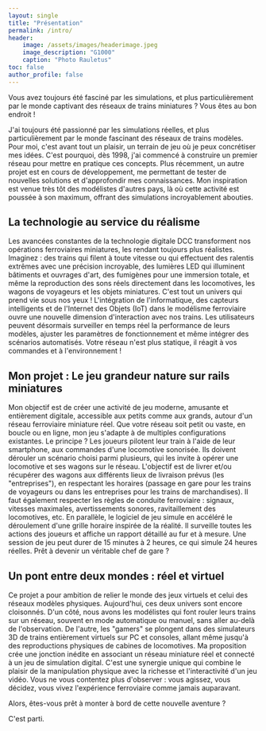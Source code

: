 ```yaml
---
layout: single
title: "Présentation"
permalink: /intro/
header:
    image: /assets/images/headerimage.jpeg
    image_description: "G1000"
    caption: "Photo Rauletus"
toc: false
author_profile: false
---
```


Vous avez toujours été fasciné par les simulations, et plus particulièrement par le monde captivant des réseaux de trains miniatures ? Vous êtes au bon endroit !

J'ai toujours été passionné par les simulations réelles, et plus particulièrement par le monde fascinant des réseaux de trains modèles. Pour moi, c'est avant tout un plaisir, un terrain de jeu où je peux concrétiser mes idées. C'est pourquoi, dès 1998, j'ai commencé à construire un premier réseau pour mettre en pratique ces concepts. Plus récemment, un autre projet est en cours de développement, me permettant de tester de nouvelles solutions et d'approfondir mes connaissances. Mon inspiration est venue très tôt des modélistes d'autres pays, là où cette activité est poussée à son maximum, offrant des simulations incroyablement abouties.

## La technologie au service du réalisme
Les avancées constantes de la technologie digitale DCC transforment nos opérations ferroviaires miniatures, les rendant toujours plus réalistes. Imaginez : des trains qui filent à toute vitesse ou qui effectuent des ralentis extrêmes avec une précision incroyable, des lumières LED qui illuminent bâtiments et ouvrages d'art, des fumigènes pour une immersion totale, et même la reproduction des sons réels directement dans les locomotives, les wagons de voyageurs et les objets miniatures. C'est tout un univers qui prend vie sous nos yeux !
L'intégration de l'informatique, des capteurs intelligents et de l'Internet des Objets (IoT) dans le modélisme ferroviaire ouvre une nouvelle dimension d'interaction avec nos trains. Les utilisateurs peuvent désormais surveiller en temps réel la performance de leurs modèles, ajuster les paramètres de fonctionnement et même intégrer des scénarios automatisés. Votre réseau n'est plus statique, il réagit à vos commandes et à l'environnement !

## Mon projet : Le jeu grandeur nature sur rails miniatures
Mon objectif est de créer une activité de jeu moderne, amusante et entièrement digitale, accessible aux petits comme aux grands, autour d'un réseau ferroviaire miniature réel. Que votre réseau soit petit ou vaste, en boucle ou en ligne, mon jeu s'adapte à de multiples configurations existantes.
Le principe ? Les joueurs pilotent leur train à l'aide de leur smartphone, aux commandes d'une locomotive sonorisée. Ils doivent dérouler un scénario choisi parmi plusieurs, qui les invite à opérer une locomotive et ses wagons sur le réseau. L'objectif est de livrer et/ou récupérer des wagons aux différents lieux de livraison prévus (les "entreprises"), en respectant les horaires (passage en gare pour les trains de voyageurs ou dans les entreprises pour les trains de marchandises). Il faut également respecter les règles de conduite ferroviaire : signaux, vitesses maximales, avertissements sonores, ravitaillement des locomotives, etc.
En parallèle, le logiciel de jeu simule en accéléré le déroulement d'une grille horaire inspirée de la réalité. Il surveille toutes les actions des joueurs et affiche un rapport détaillé au fur et à mesure. Une session de jeu peut durer de 15 minutes à 2 heures, ce qui simule 24 heures réelles. Prêt à devenir un véritable chef de gare ?

## Un pont entre deux mondes : réel et virtuel
Ce projet a pour ambition de relier le monde des jeux virtuels et celui des réseaux modèles physiques. Aujourd'hui, ces deux univers sont encore cloisonnés. D'un côté, nous avons les modélistes qui font rouler leurs trains sur un réseau, souvent en mode automatique ou manuel, sans aller au-delà de l'observation. De l'autre, les "gamers" se plongent dans des simulateurs 3D de trains entièrement virtuels sur PC et consoles, allant même jusqu'à des reproductions physiques de cabines de locomotives.
Ma proposition crée une jonction inédite en associant un réseau miniature réel et connecté à un jeu de simulation digital. C'est une synergie unique qui combine le plaisir de la manipulation physique avec la richesse et l'interactivité d'un jeu vidéo. Vous ne vous contentez plus d'observer : vous agissez, vous décidez, vous vivez l'expérience ferroviaire comme jamais auparavant.

Alors, êtes-vous prêt à monter à bord de cette nouvelle aventure ?

C'est parti.

